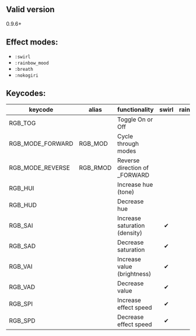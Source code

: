 ## Valid version

0.9.6+

## Effect modes:
- `:swirl`
- `:rainbow_mood`
- `:breath`
- `:nokogiri`
 
## Keycodes:
|keycode|alias|functionality|swirl|rainbow_mood|breath|nokogiri|
| ---- | ---- | ---- | :--: | :--: | :--: | :--: |
|RGB_TOG||Toggle On or Off|||||
|RGB_MODE_FORWARD|RGB_MOD|Cycle through modes|||||
|RGB_MODE_REVERSE|RGB_RMOD|Reverse direction of _FORWARD|||||
|RGB_HUI||Increase hue (tone)|||✔|✔|
|RGB_HUD||Decrease hue|||✔|✔|
|RGB_SAI||Increase saturation (density)|✔|✔|✔|✔|
|RGB_SAD||Decrease saturation|✔|✔|✔|✔|
|RGB_VAI||Increase value (brightness)|✔|✔|✔|✔|
|RGB_VAD||Decrease value|✔|✔|✔|✔|
|RGB_SPI||Increase effect speed|✔|✔|✔|✔|
|RGB_SPD||Decrease effect speed|✔|✔|✔|✔|
